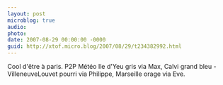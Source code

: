 ```yaml
---
layout: post
microblog: true
audio: 
photo: 
date: 2007-08-29 00:00:00 -0000
guid: http://xtof.micro.blog/2007/08/29/t234382992.html
---
```

Cool d'être à paris. P2P Météo Ile d'Yeu gris via Max, Calvi grand bleu - VilleneuveLouvet pourri via Philippe, Marseille orage via Eve.

